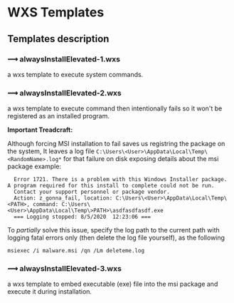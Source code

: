 # WXS Templates

## Templates description 

### ⟿ alwaysInstallElevated-1.wxs
a wxs template to execute system commands.

### ⟿ alwaysInstallElevated-2.wxs
a wxs template to execute command then intentionally fails so it won't be registered as an installed program.

**Important Treadcraft:**

Although forcing MSI installation to fail saves us registring the package on the system,
It leaves a log file `C:\Users\<User>\AppData\Local\Temp\<RandomName>.log*` for that failure on disk exposing details about the msi package
example: 
```
  Error 1721. There is a problem with this Windows Installer package. A program required for this install to complete could not be run. 
  Contact your support personnel or package vendor. 
  Action: z_gonna_fail, location: C:\Users\<User>\AppData\Local\Temp\<PATH>, command: C:\Users\<User>\AppData\Local\Temp\>PATH>\asdfasdfasdf.exe 
  === Logging stopped: 8/5/2020  12:23:06 ===
```

To *partially* solve this issue, specify the log path to the current path with logging fatal errors only (then delete the log file yourself), as the following
```
msiexec /i malware.msi /qn /Lm deleteme.log
```

### ⟿ alwaysInstallElevated-3.wxs
a wxs template to embed executable (exe) file into the msi package and execute it during installation.
